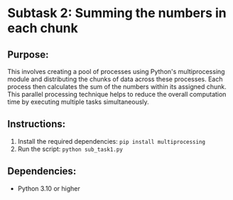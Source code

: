 # Subtask 2: Summing the numbers in each chunk
 
## Purpose:
This involves creating a pool of processes using Python's multiprocessing module and distributing the chunks of data across these processes. Each process then calculates the sum of the numbers within its assigned chunk. This parallel processing technique helps to reduce the overall computation time by executing multiple tasks simultaneously.
 
## Instructions:
1. Install the required dependencies: `pip install multiprocessing`
2. Run the script: `python sub_task1.py`
 
## Dependencies:
- Python 3.10 or higher

